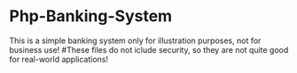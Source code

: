 # Php-Banking-System
This is a simple banking system only for illustration purposes, not for business use!
#These files do not iclude security, so they are not quite good for real-world applications!
